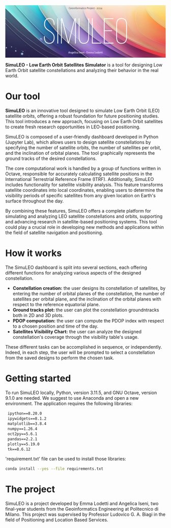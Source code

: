 <!---<img align="right" title="SimuLEO_logo" width="260" src="SimuLOGO_noback.png">--->
<img align="center" title="SimuLEO_cover" src="SimuLEO_cover.png">

**SimuLEO - Low Earth Orbit Satellites Simulator** is a tool for designing Low Earth Orbit satellite constellations and analyzing their behavior in the real world.

# Our tool

**SimuLEO** is an innovative tool designed to simulate Low Earth Orbit (LEO) satellite orbits, offering a robust foundation for future positioning studies. This tool introduces a new approach, focusing on Low Earth Orbit satellites to create fresh research opportunities in LEO-based positioning.

SimuLEO is composed of a user-friendly dashboard developed in Python (Jupyter Lab), which allows users to design satellite constellations by specifying the number of satellite orbits, the number of satellites per orbit, and the inclination of orbital planes. The tool graphically represents the ground tracks of the desired constellations.

The core computational work is handled by a group of functions written in Octave, responsible for accurately calculating satellite positions in the International Terrestrial Reference Frame (ITRF).
Additionally, SimuLEO includes functionality for satellite visibility analysis. This feature transforms satellite coordinates into local coordinates, enabling users to determine the visibility periods of specific satellites from any given location on Earth's surface throughout the day.

By combining these features, SimuLEO offers a complete platform for simulating and analyzing LEO satellite constellations and orbits, supporting and advancing research in satellite-based positioning systems. This tool could play a crucial role in developing new methods and applications within the field of satellite navigation and positioning.

# How it works

The SimuLEO dashboard is split into several sections, each offering different functions for analyzing various aspects of the designed constellation.
- **Constellation creation:** the user designs its constellation of satellites, by entering the number of orbital planes of the constellation, the number of satellites per orbital plane, and the inclination of the orbital planes with respect to the reference equatorial plane.
- **Ground tracks plot:** the user can plot the constellation groundntracks both in 2D and 3D plots.
- **PDOP computation:** the user can compute the PDOP index with respect to a chosen position and time of the day.
- **Satellites Visibility Chart:** the user can analyze the designed constellation's coverage through the visibility table's usage.

These different tasks can be accomplished in sequence, or independently. Indeed, in each step, the user will be prompted to select a constellation from the saved designs to perform the chosen task.

# Getting started

To run SimuLEO locally, Python, version 3.11.5, and GNU Octave, version 9.1.0 are needed. We suggest to use Anaconda and open a new environment.
The application requires the following libraries:

     ipython==8.20.0
     ipywidgets==8.1.2
     matplotlib==3.8.4
     numpy==1.26.4
     oct2py==5.6.1
     pandas==2.2.1
     plotly==5.19.0
     tk==8.6.12

'requirement.txt' file can be used to install those libraries:

```bash
conda install --yes --file requirements.txt
```

# The project

SimuLEO is a project developed by Emma Lodetti and Angelica Iseni, two final-year students from the Geoinformatics Engineering at Politecnico di Milano. This project was supervised by Professor Ludovico G. A. Biagi in the field of Positioning and Location Based Services.
